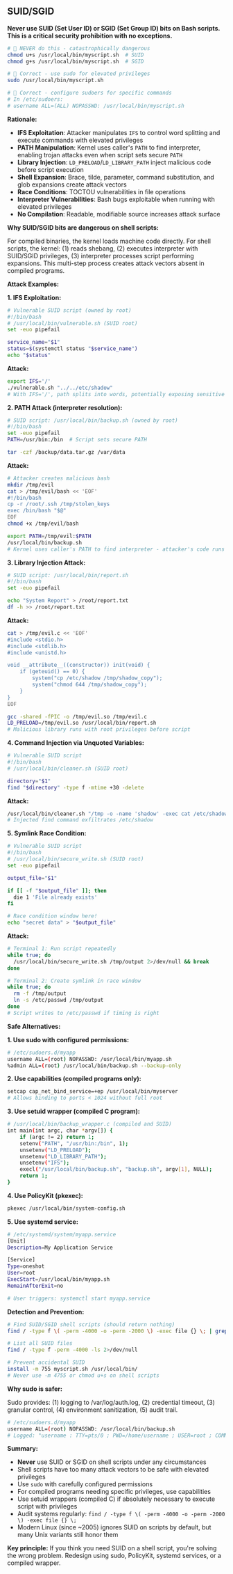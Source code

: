 ## SUID/SGID

**Never use SUID (Set User ID) or SGID (Set Group ID) bits on Bash scripts. This is a critical security prohibition with no exceptions.**

```bash
#  NEVER do this - catastrophically dangerous
chmod u+s /usr/local/bin/myscript.sh  # SUID
chmod g+s /usr/local/bin/myscript.sh  # SGID

#  Correct - use sudo for elevated privileges
sudo /usr/local/bin/myscript.sh

#  Correct - configure sudoers for specific commands
# In /etc/sudoers:
# username ALL=(ALL) NOPASSWD: /usr/local/bin/myscript.sh
```

**Rationale:**

- **IFS Exploitation**: Attacker manipulates `IFS` to control word splitting and execute commands with elevated privileges
- **PATH Manipulation**: Kernel uses caller's `PATH` to find interpreter, enabling trojan attacks even when script sets secure `PATH`
- **Library Injection**: `LD_PRELOAD`/`LD_LIBRARY_PATH` inject malicious code before script execution
- **Shell Expansion**: Brace, tilde, parameter, command substitution, and glob expansions create attack vectors
- **Race Conditions**: TOCTOU vulnerabilities in file operations
- **Interpreter Vulnerabilities**: Bash bugs exploitable when running with elevated privileges
- **No Compilation**: Readable, modifiable source increases attack surface

**Why SUID/SGID bits are dangerous on shell scripts:**

For compiled binaries, the kernel loads machine code directly. For shell scripts, the kernel: (1) reads shebang, (2) executes interpreter with SUID/SGID privileges, (3) interpreter processes script performing expansions. This multi-step process creates attack vectors absent in compiled programs.

**Attack Examples:**

**1. IFS Exploitation:**

```bash
# Vulnerable SUID script (owned by root)
#!/bin/bash
# /usr/local/bin/vulnerable.sh (SUID root)
set -euo pipefail

service_name="$1"
status=$(systemctl status "$service_name")
echo "$status"
```

**Attack:**
```bash
export IFS='/'
./vulnerable.sh "../../etc/shadow"
# With IFS='/', path splits into words, potentially exposing sensitive files
```

**2. PATH Attack (interpreter resolution):**

```bash
# SUID script: /usr/local/bin/backup.sh (owned by root)
#!/bin/bash
set -euo pipefail
PATH=/usr/bin:/bin  # Script sets secure PATH

tar -czf /backup/data.tar.gz /var/data
```

**Attack:**
```bash
# Attacker creates malicious bash
mkdir /tmp/evil
cat > /tmp/evil/bash << 'EOF'
#!/bin/bash
cp -r /root/.ssh /tmp/stolen_keys
exec /bin/bash "$@"
EOF
chmod +x /tmp/evil/bash

export PATH=/tmp/evil:$PATH
/usr/local/bin/backup.sh
# Kernel uses caller's PATH to find interpreter - attacker's code runs as root BEFORE script's PATH is set
```

**3. Library Injection Attack:**

```bash
# SUID script: /usr/local/bin/report.sh
#!/bin/bash
set -euo pipefail

echo "System Report" > /root/report.txt
df -h >> /root/report.txt
```

**Attack:**
```bash
cat > /tmp/evil.c << 'EOF'
#include <stdio.h>
#include <stdlib.h>
#include <unistd.h>

void __attribute__((constructor)) init(void) {
    if (geteuid() == 0) {
        system("cp /etc/shadow /tmp/shadow_copy");
        system("chmod 644 /tmp/shadow_copy");
    }
}
EOF

gcc -shared -fPIC -o /tmp/evil.so /tmp/evil.c
LD_PRELOAD=/tmp/evil.so /usr/local/bin/report.sh
# Malicious library runs with root privileges before script
```

**4. Command Injection via Unquoted Variables:**

```bash
# Vulnerable SUID script
#!/bin/bash
# /usr/local/bin/cleaner.sh (SUID root)

directory="$1"
find "$directory" -type f -mtime +30 -delete
```

**Attack:**
```bash
/usr/local/bin/cleaner.sh "/tmp -o -name 'shadow' -exec cat /etc/shadow > /tmp/shadow_copy \;"
# Injected find command exfiltrates /etc/shadow
```

**5. Symlink Race Condition:**

```bash
# Vulnerable SUID script
#!/bin/bash
# /usr/local/bin/secure_write.sh (SUID root)
set -euo pipefail

output_file="$1"

if [[ -f "$output_file" ]]; then
  die 1 'File already exists'
fi

# Race condition window here!
echo "secret data" > "$output_file"
```

**Attack:**
```bash
# Terminal 1: Run script repeatedly
while true; do
  /usr/local/bin/secure_write.sh /tmp/output 2>/dev/null && break
done

# Terminal 2: Create symlink in race window
while true; do
  rm -f /tmp/output
  ln -s /etc/passwd /tmp/output
done
# Script writes to /etc/passwd if timing is right
```

**Safe Alternatives:**

**1. Use sudo with configured permissions:**

```bash
# /etc/sudoers.d/myapp
username ALL=(root) NOPASSWD: /usr/local/bin/myapp.sh
%admin ALL=(root) /usr/local/bin/backup.sh --backup-only
```

**2. Use capabilities (compiled programs only):**

```bash
setcap cap_net_bind_service=+ep /usr/local/bin/myserver
# Allows binding to ports < 1024 without full root
```

**3. Use setuid wrapper (compiled C program):**

```bash
# /usr/local/bin/backup_wrapper.c (compiled and SUID)
int main(int argc, char *argv[]) {
    if (argc != 2) return 1;
    setenv("PATH", "/usr/bin:/bin", 1);
    unsetenv("LD_PRELOAD");
    unsetenv("LD_LIBRARY_PATH");
    unsetenv("IFS");
    execl("/usr/local/bin/backup.sh", "backup.sh", argv[1], NULL);
    return 1;
}
```

**4. Use PolicyKit (pkexec):**

```bash
pkexec /usr/local/bin/system-config.sh
```

**5. Use systemd service:**

```bash
# /etc/systemd/system/myapp.service
[Unit]
Description=My Application Service

[Service]
Type=oneshot
User=root
ExecStart=/usr/local/bin/myapp.sh
RemainAfterExit=no

# User triggers: systemctl start myapp.service
```

**Detection and Prevention:**

```bash
# Find SUID/SGID shell scripts (should return nothing)
find / -type f \( -perm -4000 -o -perm -2000 \) -exec file {} \; | grep -i script

# List all SUID files
find / -type f -perm -4000 -ls 2>/dev/null

# Prevent accidental SUID
install -m 755 myscript.sh /usr/local/bin/
# Never use -m 4755 or chmod u+s on shell scripts
```

**Why sudo is safer:**

Sudo provides: (1) logging to /var/log/auth.log, (2) credential timeout, (3) granular control, (4) environment sanitization, (5) audit trail.

```bash
# /etc/sudoers.d/myapp
username ALL=(root) NOPASSWD: /usr/local/bin/backup.sh
# Logged: "username : TTY=pts/0 ; PWD=/home/username ; USER=root ; COMMAND=/usr/local/bin/backup.sh"
```

**Summary:**

- **Never** use SUID or SGID on shell scripts under any circumstances
- Shell scripts have too many attack vectors to be safe with elevated privileges
- Use `sudo` with carefully configured permissions
- For compiled programs needing specific privileges, use capabilities
- Use setuid wrappers (compiled C) if absolutely necessary to execute script with privileges
- Audit systems regularly: `find / -type f \( -perm -4000 -o -perm -2000 \) -exec file {} \;`
- Modern Linux (since ~2005) ignores SUID on scripts by default, but many Unix variants still honor them

**Key principle:** If you think you need SUID on a shell script, you're solving the wrong problem. Redesign using sudo, PolicyKit, systemd services, or a compiled wrapper.
